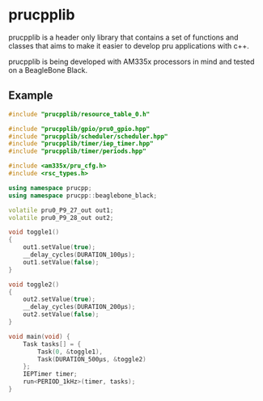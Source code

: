 # prucpplib

prucpplib is a header only library that contains a set of functions and classes that aims to make it easier to develop pru applications with c++.

prucpplib is being developed with AM335x processors in mind and tested on a BeagleBone Black.

## Example
```c++
#include "prucpplib/resource_table_0.h"

#include "prucpplib/gpio/pru0_gpio.hpp"
#include "prucpplib/scheduler/scheduler.hpp"
#include "prucpplib/timer/iep_timer.hpp"
#include "prucpplib/timer/periods.hpp"

#include <am335x/pru_cfg.h>
#include <rsc_types.h>

using namespace prucpp;
using namespace prucpp::beaglebone_black;

volatile pru0_P9_27_out out1;
volatile pru0_P9_28_out out2;

void toggle1()
{
    out1.setValue(true);
    __delay_cycles(DURATION_100µs);
    out1.setValue(false);
}

void toggle2()
{
    out2.setValue(true);
    __delay_cycles(DURATION_200µs);
    out2.setValue(false);
}

void main(void) {
    Task tasks[] = {
        Task(0, &toggle1),
        Task(DURATION_500µs, &toggle2)
    };
    IEPTimer timer;
    run<PERIOD_1kHz>(timer, tasks);
}
```